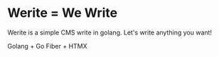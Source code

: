 # Werite = We Write

Werite is a simple CMS write in golang. Let's write anything you want!

Golang + Go Fiber + HTMX
